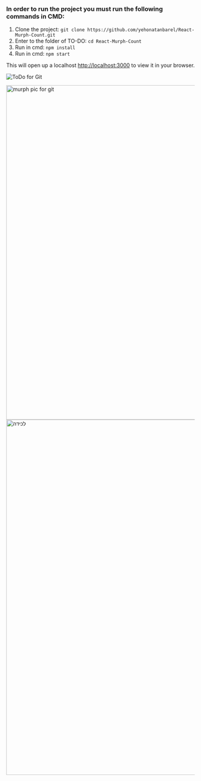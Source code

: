### In order to run the project you must run the following commands in CMD:
1. Clone the project: `git clone https://github.com/yehonatanbarel/React-Murph-Count.git`
2. Enter to the folder of TO-DO: `cd React-Murph-Count`
3. Run in cmd: `npm install`
4. Run in cmd: `npm start`

This will open up a localhost [http://localhost:3000](http://localhost:3000) to view it in your browser.


![ToDo for Git](https://user-images.githubusercontent.com/79272744/174811972-387ae3fe-388b-42f7-8e29-d1e4ba371300.gif)



<img width="894" alt="‏‏murph pic for git" src="https://user-images.githubusercontent.com/79272744/179478116-335a9d39-132b-4e1d-94fb-60a2759dfce9.PNG">


<img width="950" alt="‏‏לכידה" src="https://user-images.githubusercontent.com/79272744/180855319-2b869244-cd76-4a23-bcb8-4c64fd2bb1fa.PNG">


